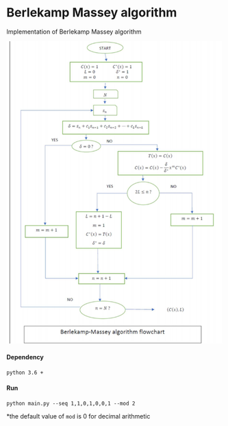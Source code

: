 # Berlekamp Massey algorithm

Implementation of Berlekamp Massey algorithm

![The algorithm](imgs/bm.png)

#### Dependency
`python 3.6 +`

#### Run

`python main.py --seq 1,1,0,1,0,0,1 --mod 2`

*the default value of `mod` is 0 for decimal arithmetic  
